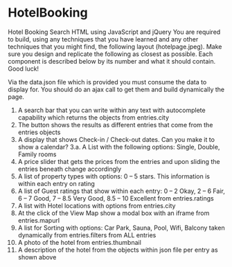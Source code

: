 # HotelBooking
Hotel Booking Search HTML using JavaScript and jQuery
You are required to build, using any techniques that you have learned and any other techniques that you might find, the following layout
(hotelpage.jpeg).
Make sure you design and replicate the following as closest as possible.
Each component is described below by its number and what it should contain.
Good luck!



Via the data.json file which is provided you must consume the data to display for. You should do an ajax call to get them and build dynamically the page.
1. A search bar that you can write within any text with autocomplete capability which returns the objects from entries.city
2. The button shows the results as different entries that come from the entries objects 
3. A display that shows Check-in / Check-out dates. Can you make it to show a calendar? 
3.a. A List with the following options: Single, Double, Family rooms 
4. A price slider that gets the prices from the entries and upon sliding the entries beneath change accordingly
5. A list of property types with options: 0 – 5 stars. This information is within each entry on rating 
6. A list of Guest ratings that show within each entry: 0 – 2 Okay, 2 – 6 Fair, 6 – 7 Good, 7 – 8.5 Very Good, 8.5 – 10 Excellent from entries.ratings 
7. A list with Hotel locations with options from entries.city 
8. At the click of the View Map show a modal box with an iframe from entries.mapurl 
9. A list for Sorting with options: Car Park, Sauna, Pool, Wifi, Balcony taken dynamically from entries.filters from ALL entries
10. A photo of the hotel from entries.thumbnail
11. A description of the hotel from the objects within json file per entry as shown above 
